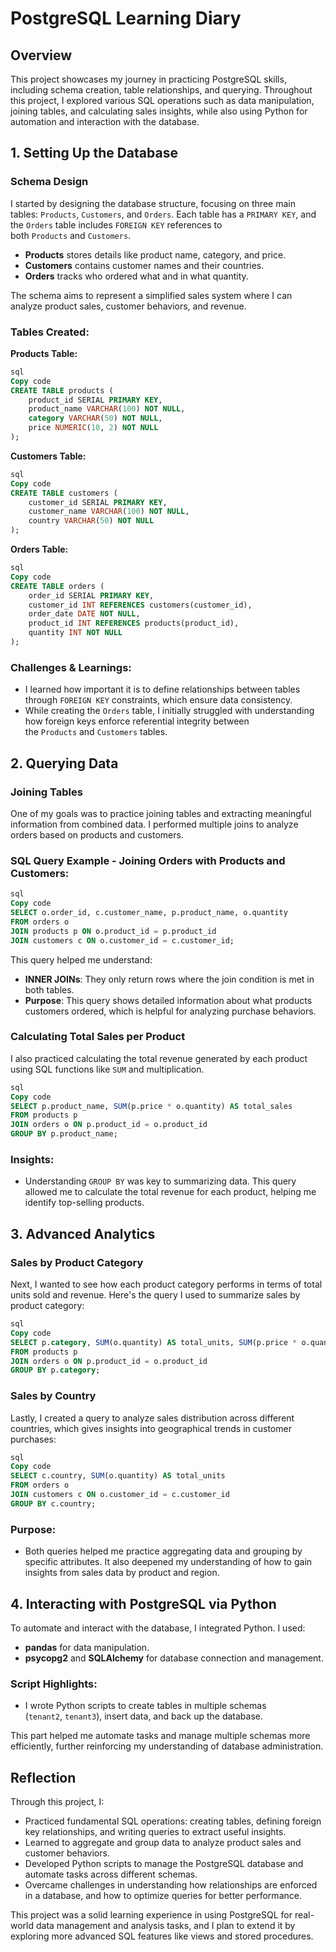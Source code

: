 # PostgreSQL Learning Diary

## Overview

This project showcases my journey in practicing PostgreSQL skills, including schema creation, table relationships, and querying. Throughout this project, I explored various SQL operations such as data manipulation, joining tables, and calculating sales insights, while also using Python for automation and interaction with the database.

## **1. Setting Up the Database**

### **Schema Design**

I started by designing the database structure, focusing on three main tables: `Products`, `Customers`, and `Orders`. Each table has a `PRIMARY KEY`, and the `Orders` table includes `FOREIGN KEY` references to both `Products` and `Customers`.

- **Products** stores details like product name, category, and price.
- **Customers** contains customer names and their countries.
- **Orders** tracks who ordered what and in what quantity.

The schema aims to represent a simplified sales system where I can analyze product sales, customer behaviors, and revenue.

### **Tables Created:**

**Products Table:**

```sql
sql
Copy code
CREATE TABLE products (
    product_id SERIAL PRIMARY KEY,
    product_name VARCHAR(100) NOT NULL,
    category VARCHAR(50) NOT NULL,
    price NUMERIC(10, 2) NOT NULL
);

```

**Customers Table:**

```sql
sql
Copy code
CREATE TABLE customers (
    customer_id SERIAL PRIMARY KEY,
    customer_name VARCHAR(100) NOT NULL,
    country VARCHAR(50) NOT NULL
);

```

**Orders Table:**

```sql
sql
Copy code
CREATE TABLE orders (
    order_id SERIAL PRIMARY KEY,
    customer_id INT REFERENCES customers(customer_id),
    order_date DATE NOT NULL,
    product_id INT REFERENCES products(product_id),
    quantity INT NOT NULL
);

```

### **Challenges & Learnings**:

- I learned how important it is to define relationships between tables through `FOREIGN KEY` constraints, which ensure data consistency.
- While creating the `Orders` table, I initially struggled with understanding how foreign keys enforce referential integrity between the `Products` and `Customers` tables.

## **2. Querying Data**

### **Joining Tables**

One of my goals was to practice joining tables and extracting meaningful information from combined data. I performed multiple joins to analyze orders based on products and customers.

### **SQL Query Example - Joining Orders with Products and Customers**:

```sql
sql
Copy code
SELECT o.order_id, c.customer_name, p.product_name, o.quantity
FROM orders o
JOIN products p ON o.product_id = p.product_id
JOIN customers c ON o.customer_id = c.customer_id;

```

This query helped me understand:

- **INNER JOINs**: They only return rows where the join condition is met in both tables.
- **Purpose**: This query shows detailed information about what products customers ordered, which is helpful for analyzing purchase behaviors.

### **Calculating Total Sales per Product**

I also practiced calculating the total revenue generated by each product using SQL functions like `SUM` and multiplication.

```sql
sql
Copy code
SELECT p.product_name, SUM(p.price * o.quantity) AS total_sales
FROM products p
JOIN orders o ON p.product_id = o.product_id
GROUP BY p.product_name;

```

### **Insights:**

- Understanding `GROUP BY` was key to summarizing data. This query allowed me to calculate the total revenue for each product, helping me identify top-selling products.

## **3. Advanced Analytics**

### **Sales by Product Category**

Next, I wanted to see how each product category performs in terms of total units sold and revenue. Here's the query I used to summarize sales by product category:

```sql
sql
Copy code
SELECT p.category, SUM(o.quantity) AS total_units, SUM(p.price * o.quantity) AS total_sales
FROM products p
JOIN orders o ON p.product_id = o.product_id
GROUP BY p.category;

```

### **Sales by Country**

Lastly, I created a query to analyze sales distribution across different countries, which gives insights into geographical trends in customer purchases:

```sql
sql
Copy code
SELECT c.country, SUM(o.quantity) AS total_units
FROM orders o
JOIN customers c ON o.customer_id = c.customer_id
GROUP BY c.country;

```

### **Purpose**:

- Both queries helped me practice aggregating data and grouping by specific attributes. It also deepened my understanding of how to gain insights from sales data by product and region.

## **4. Interacting with PostgreSQL via Python**

To automate and interact with the database, I integrated Python. I used:

- **pandas** for data manipulation.
- **psycopg2** and **SQLAlchemy** for database connection and management.

### **Script Highlights**:

- I wrote Python scripts to create tables in multiple schemas (`tenant2`, `tenant3`), insert data, and back up the database.

This part helped me automate tasks and manage multiple schemas more efficiently, further reinforcing my understanding of database administration.

## **Reflection**

Through this project, I:

- Practiced fundamental SQL operations: creating tables, defining foreign key relationships, and writing queries to extract useful insights.
- Learned to aggregate and group data to analyze product sales and customer behaviors.
- Developed Python scripts to manage the PostgreSQL database and automate tasks across different schemas.
- Overcame challenges in understanding how relationships are enforced in a database, and how to optimize queries for better performance.

This project was a solid learning experience in using PostgreSQL for real-world data management and analysis tasks, and I plan to extend it by exploring more advanced SQL features like views and stored procedures.
